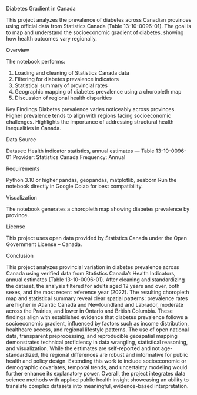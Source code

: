 

Diabetes Gradient in Canada





This project analyzes the prevalence of diabetes across Canadian provinces using official data from Statistics Canada (Table 13-10-0096-01). The goal is to map and understand the socioeconomic gradient of diabetes, showing how health outcomes vary regionally.

Overview


The notebook performs:
1. Loading and cleaning of Statistics Canada data
2. Filtering for diabetes prevalence indicators
3. Statistical summary of provincial rates
4. Geographic mapping of diabetes prevalence using a choropleth map
5. Discussion of regional health disparities

Key Findings
Diabetes prevalence varies noticeably across provinces.
Higher prevalence tends to align with regions facing socioeconomic challenges.
Highlights the importance of addressing structural health inequalities in Canada.

Data Source


Dataset: Health indicator statistics, annual estimates — Table 13-10-0096-01 Provider: Statistics Canada Frequency: Annual

Requirements


Python 3.10 or higher
pandas, geopandas, matplotlib, seaborn
Run the notebook directly in Google Colab for best compatibility.

Visualization


The notebook generates a choropleth map showing diabetes prevalence by province.

License


This project uses open data provided by Statistics Canada under the Open Government License – Canada.





Conclusion



This project analyzes provincial variation in diabetes prevalence across Canada using verified data from Statistics Canada’s Health Indicators, annual estimates (Table 13-10-0096-01). After cleaning and standardizing the dataset, the analysis filtered for adults aged 12 years and over, both sexes, and the most recent reference year (2022). The resulting choropleth map and statistical summary reveal clear spatial patterns: prevalence rates are higher in Atlantic Canada and Newfoundland and Labrador, moderate across the Prairies, and lower in Ontario and British Columbia.
These findings align with established evidence that diabetes prevalence follows a socioeconomic gradient, influenced by factors such as income distribution, healthcare access, and regional lifestyle patterns. The use of open national data, transparent preprocessing, and reproducible geospatial mapping demonstrates technical proficiency in data wrangling, statistical reasoning, and visualization.
While the estimates are self-reported and not age-standardized, the regional differences are robust and informative for public health and policy design. Extending this work to include socioeconomic or demographic covariates, temporal trends, and uncertainty modeling would further enhance its explanatory power. Overall, the project integrates data science methods with applied public health insight showcasing an ability to translate complex datasets into meaningful, evidence-based interpretation.


